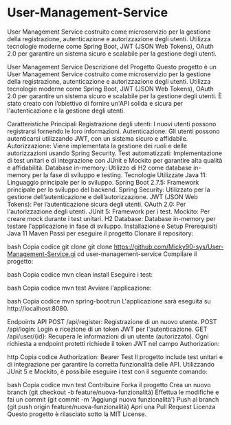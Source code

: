 # User-Management-Service
 User Management Service costruito come microservizio per la gestione della registrazione, autenticazione e autorizzazione degli utenti. Utilizza tecnologie moderne come Spring Boot, JWT (JSON Web Tokens), OAuth 2.0 per garantire un sistema sicuro e scalabile per la gestione degli utenti.


User Management Service
Descrizione del Progetto
Questo progetto è un User Management Service costruito come microservizio per la gestione della registrazione, autenticazione e autorizzazione degli utenti. Utilizza tecnologie moderne come Spring Boot, JWT (JSON Web Tokens), OAuth 2.0 per garantire un sistema sicuro e scalabile per la gestione degli utenti. È stato creato con l’obiettivo di fornire un'API solida e sicura per l'autenticazione e la gestione degli utenti.

Caratteristiche Principali
Registrazione degli utenti: I nuovi utenti possono registrarsi fornendo le loro informazioni.
Autenticazione: Gli utenti possono autenticarsi utilizzando JWT, con un sistema sicuro e affidabile.
Autorizzazione: Viene implementata la gestione dei ruoli e delle autorizzazioni usando Spring Security.
Test automatizzati: Implementazione di test unitari e di integrazione con JUnit e Mockito per garantire alta qualità e affidabilità.
Database in-memory: Utilizzo di H2 come database in-memory per la fase di sviluppo e testing.
Tecnologie Utilizzate
Java 11: Linguaggio principale per lo sviluppo.
Spring Boot 2.7.5: Framework principale per lo sviluppo del backend.
Spring Security: Utilizzato per la gestione dell’autenticazione e dell’autorizzazione.
JWT (JSON Web Tokens): Per l’autenticazione sicura degli utenti.
OAuth 2.0: Per l'autorizzazione degli utenti.
JUnit 5: Framework per i test.
Mockito: Per creare mock durante i test unitari.
H2 Database: Database in-memory per testare l'applicazione in fase di sviluppo.
Installazione e Setup
Prerequisiti
Java 11
Maven
Passi per eseguire il progetto
Clonare il repository:

bash
Copia codice
git clone git clone https://github.com/Micky90-sys/User-Management-Service.gi
cd user-management-service
Compilare il progetto:

bash
Copia codice
mvn clean install
Eseguire i test:

bash
Copia codice
mvn test
Avviare l'applicazione:

bash
Copia codice
mvn spring-boot:run
L'applicazione sarà eseguita su http://localhost:8080.

Endpoints API
POST /api/register: Registrazione di un nuovo utente.
POST /api/login: Login e ricezione di un token JWT per l'autenticazione.
GET /api/user/{id}: Recupera le informazioni di un utente (autorizzato).
Ogni richiesta a endpoint protetti richiede il token JWT nel campo Authorization:

http
Copia codice
Authorization: Bearer <token>
Test
Il progetto include test unitari e di integrazione per garantire la corretta funzionalità delle API. Utilizzando JUnit 5 e Mockito, è possibile eseguire i test con il seguente comando:

bash
Copia codice
mvn test
Contribuire
Forka il progetto
Crea un nuovo branch (git checkout -b feature/nuova-funzionalità)
Effettua le modifiche e fai un commit (git commit -m 'Aggiungi nuova funzionalità')
Push al branch (git push origin feature/nuova-funzionalità)
Apri una Pull Request
Licenza
Questo progetto è rilasciato sotto la MIT License.
